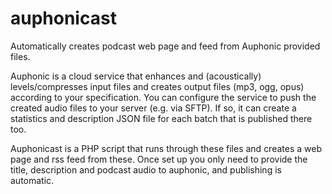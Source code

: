 # auphonicast
Automatically creates podcast web page and feed from Auphonic provided files.

Auphonic is a cloud service that enhances and (acoustically) levels/compresses input files and creates output files (mp3, ogg, opus) according to your specification.
You can configure the service to push the created audio files to your server (e.g. via SFTP). If so, it can create a statistics and description JSON file for each batch that is published there too.

Auphonicast is a PHP script that runs through these files and creates a web page and rss feed from these.
Once set up you only need to provide the title, description and podcast audio to auphonic, and publishing is automatic.



